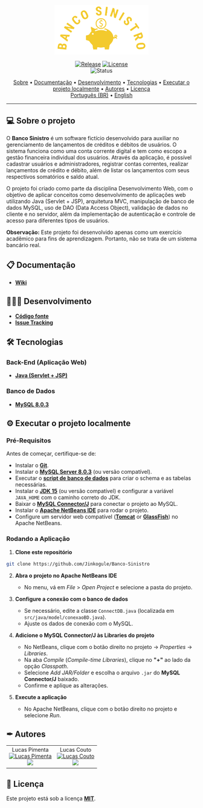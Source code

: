<div align="center">
<img style="" src="https://github.com/Jinkogule/Banco-Sinistro/blob/main/web/images/logo.png" width="250px;" alt=""/>
<br>

[![Release](https://img.shields.io/github/v/release/Jinkogule/Banco-Sinistro?style=for-the-badge)](https://github.com/Jinkogule/BandejApp/releases)
[![License](https://img.shields.io/github/license/Jinkogule/Banco-Sinistro?style=for-the-badge)](LICENSE)<br>
![Status](https://img.shields.io/badge/STATUS-CONCLU%C3%8DDO%20-brightgreen?style=for-the-badge)
</div>

<p align="center">
  <a href="#-sobre-o-projeto">Sobre</a> •
  <a href="#-documentação">Documentação</a> •
  <a href="#-desenvolvimento">Desenvolvimento</a> •
  <a href="#-tecnologias">Tecnologias</a> •
  <a href="#-executar-o-projeto-localmente">Executar o projeto localmente</a> •
  <a href="#-autores">Autores</a> •
  <a href="#-licença">Licença</a>
  <br>
  <a href="./README.pt-BR.md">Português (BR)</a> •
  <a href="./README.md">English</a>
</p>

---

## 💻 Sobre o projeto

O **Banco Sinistro** é um software fictício desenvolvido para auxiliar no gerenciamento de lançamentos de créditos e débitos de usuários. O sistema funciona como uma conta corrente digital e tem como escopo a gestão financeira individual dos usuários. Através da aplicação, é possível cadastrar usuários e administradores, registrar contas correntes, realizar lançamentos de crédito e débito, além de listar os lançamentos com seus respectivos somatórios e saldo atual.

O projeto foi criado como parte da disciplina Desenvolvimento Web, com o objetivo de aplicar conceitos como desenvolvimento de aplicações web utilizando Java (Servlet + JSP), arquitetura MVC, manipulação de banco de dados MySQL, uso de DAO (Data Access Object), validação de dados no cliente e no servidor, além da implementação de autenticação e controle de acesso para diferentes tipos de usuários.

**Observação:** Este projeto foi desenvolvido apenas como um exercício acadêmico para fins de aprendizagem. Portanto, não se trata de um sistema bancário real.

## 📋 Documentação

-   **[Wiki](https://github.com/Jinkogule/Banco-Sinistro/wiki)**

## 🧑🏻‍💻 Desenvolvimento

-   **[Código fonte](https://github.com/Jinkogule/Banco-Sinistro)**
-   **[Issue Tracking](https://github.com/Jinkogule/Banco-Sinistro/issues)**

## 🛠 Tecnologias

### **Back-End (Aplicação Web)**

-   **[Java (Servlet + JSP)](https://www.oracle.com/br/java/technologies/downloads/)**

### **Banco de Dados**

-   **[MySQL 8.0.3](https://www.mysql.com/)**

## ⚙ Executar o projeto localmente

### **Pré-Requisitos**

Antes de começar, certifique-se de:

- Instalar o **[Git](https://git-scm.com/)**.
- Instalar o **[MySQL Server 8.0.3](https://dev.mysql.com/downloads/mysql/)** (ou versão compatível).
- Executar o **[script de banco de dados](https://github.com/Jinkogule/Banco-Sinistro/blob/main/financeiro.sql)** para criar o schema e as tabelas necessárias.
- Instalar o **[JDK 15](https://www.oracle.com/br/java/technologies/downloads/#java15)** (ou versão compatível) e configurar a variável `JAVA_HOME` com o caminho correto do JDK.
- Baixar o **[MySQL Connector/J](https://dev.mysql.com/downloads/connector/j/)** para conectar o projeto ao MySQL.
- Instalar o **[Apache NetBeans IDE](https://netbeans.apache.org/front/main/index.html)** para rodar o projeto.
- Configure um servidor web compatível (**[Tomcat](https://tomcat.apache.org/)** or **[GlassFish](https://javaee.github.io/glassfish/)**) no Apache NetBeans.

### **Rodando a Aplicação**

1. **Clone este repositório**
```bash
git clone https://github.com/Jinkogule/Banco-Sinistro
```

2. **Abra o projeto no Apache NetBeans IDE**
   - No menu, vá em *File* > *Open Project* e selecione a pasta do projeto.

3. **Configure a conexão com o banco de dados**
   - Se necessário, edite a classe `ConnectDB.java` (localizada em `src/java/model/conexaoBD.java`).
   - Ajuste os dados de conexão com o MySQL.

4. **Adicione o MySQL Connector/J às Libraries do projeto**
   - No NetBeans, clique com o botão direito no projeto → *Properties* → *Libraries*.
   - Na aba *Compile* (*Compile-time Libraries*), clique no **"+"** ao lado da opção *Classpath*.
   - Selecione *Add JAR/Folder* e escolha o arquivo `.jar` do **MySQL Connector/J** baixado.
   - Confirme e aplique as alterações.

5. **Execute a aplicação**
   - No Apache NetBeans, clique com o botão direito no projeto e selecione *Run*.

## ✒ Autores

<table>
  <tr>
    <td align="center">
      Lucas Pimenta
      <br>
      <a href="https://github.com/Jinkogule">
        <img src="https://avatars.githubusercontent.com/u/52849575?v=4" width="100px;" alt="Lucas Pimenta"/>
      </a>
      <br>
      <a href="https://github.com/Jinkogule">
        <img src="https://img.shields.io/badge/-Github-black?style=flat-square&logo=Github&logoColor=white">
      </a>
    </td>
    <td align="center">
      Lucas Couto
      <br>
      <a href="https://github.com/LucasCouto22">
        <img src="https://avatars.githubusercontent.com/u/62523407?v=4" width="100px;" alt="Lucas Couto"/>
      </a>
      <br>
      <a href="https://github.com/LucasCouto22">
        <img src="https://img.shields.io/badge/-Github-black?style=flat-square&logo=Github&logoColor=white">
      </a>
    </td>
  </tr>
</table>

## 📝 Licença

Este projeto está sob a licença **[MIT](./LICENSE)**.